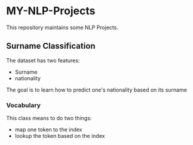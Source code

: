 # MY-NLP-Projects

This repository maintains some NLP Projects.



## Surname Classification

The dataset has two features:

- Surname 
- nationality

The goal is to learn how to predict one's nationality based on its surname

### Vocabulary 

This class means to do two things:

- map one token to the index
- lookup the token based on the index

